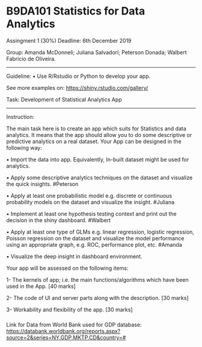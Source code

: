 # B9DA101 Statistics for Data Analytics
Assingment 1 (30%)
Deadline: 6th December 2019

Group:
Amanda McDonneli; 
Juliana Salvadori;
Peterson Donada;
Walbert Fabricio de Oliveira.

****************************************************************************
Guideline:
•	Use R/Rstudio or Python to develop your app. 

See more examples on: https://shiny.rstudio.com/gallery/

Task: Development of Statistical Analytics App
****************************************************************************
Instruction:

 The main task here is to create an app which suits for Statistics and data analytics. It means that the app should allow you to do some descriptive or predictive analytics on a real dataset. 
Your  App can be designed in the following way:

•	Import the data into app. Equivalently, In-built dataset might be used for analytics.

•	Apply some descriptive analytics techniques on the dataset and visualize the quick insights. #Peterson

•	Apply at least one probabilistic model e.g. discrete or continuous probability models on the dataset and visualize the insight. #Juliana

•	Implement at least one hypothesis testing context and print out the decision in the shiny dashboard. #Walbert

•	Apply at least one type of GLMs e.g. linear regression, logistic regression, Poisson regression on the dataset and visualize the model performance using an appropriate graph, e.g. ROC, performance plot, etc. #Amanda

•	Visualize the deep insight in dashboard environment. 

Your app will be assessed on the following items:

1-	The kernels of app; i.e. the main functions/algorithms which have been used in the App.   [40 marks]

2-	The code of UI and server parts along with the description.   [30 marks]

3-	Workability and flexibility of the app.   [30 marks]


###
Link for Data from World Bank used for GDP database: https://databank.worldbank.org/reports.aspx?source=2&series=NY.GDP.MKTP.CD&country=#

